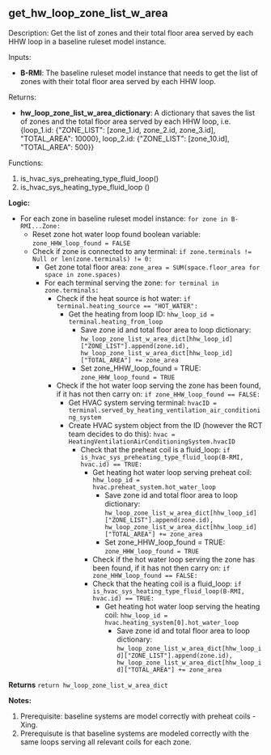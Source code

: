 
## get_hw_loop_zone_list_w_area

Description: Get the list of zones and their total floor area served by each HHW loop in a baseline ruleset model instance.  

Inputs:  
- **B-RMI**: The baseline ruleset model instance that needs to get the list of zones with their total floor area served by each HHW loop.

Returns: 
- **hw_loop_zone_list_w_area_dictionary**: A dictionary that saves the list of zones and the total floor area served by each HHW loop, i.e. {loop_1.id: {"ZONE_LIST": [zone_1.id, zone_2.id, zone_3.id], "TOTAL_AREA": 10000}, loop_2.id: {"ZONE_LIST": [zone_10.id], "TOTAL_AREA": 500}}

Functions:  
1. is_hvac_sys_preheating_type_fluid_loop() 
2. is_hvac_sys_heating_type_fluid_loop ()


**Logic:**   

- For each zone in baseline ruleset model instance: `for zone in B-RMI...Zone:`
  - Reset zone hot water loop found boolean variable: `zone_HHW_loop_found = FALSE`  
  - Check if zone is connected to any terminal: `if zone.terminals != Null or len(zone.terminals) != 0:`
    - Get zone total floor area: `zone_area = SUM(space.floor_area for space in zone.spaces)`
    - For each terminal serving the zone: `for terminal in zone.terminals:`
      - Check if the heat source is hot water: `if terminal.heating_source == "HOT_WATER":`  
        - Get the heating from loop ID: `hhw_loop_id = terminal.heating_from_loop`
          - Save zone id and total floor area to loop dictionary: `hw_loop_zone_list_w_area_dict[hhw_loop_id]["ZONE_LIST"].append(zone.id), hw_loop_zone_list_w_area_dict[hhw_loop_id]["TOTAL_AREA"] += zone_area`
          - Set zone_HHW_loop_found = TRUE: `zone_HHW_loop_found = TRUE`  
      - Check if the hot water loop serving the zone has been found, if it has not then carry on: `if zone_HHW_loop_found == FALSE:`
        - Get HVAC system serving terminal: `hvacID = terminal.served_by_heating_ventilation_air_conditioning_system`
        - Create HVAC system object from the ID (however the RCT team decides to do this): `hvac = HeatingVentilationAirConditioningSystem.hvacID`
          - Check that the preheat coil is a fluid_loop: `if is_hvac_sys_preheating_type_fluid_loop(B-RMI, hvac.id) == TRUE:`   
            - Get heating hot water loop serving preheat coil: `hhw_loop_id = hvac.preheat_system.hot_water_loop`
              - Save zone id and total floor area to loop dictionary: `hw_loop_zone_list_w_area_dict[hhw_loop_id]["ZONE_LIST"].append(zone.id), hw_loop_zone_list_w_area_dict[hhw_loop_id]["TOTAL_AREA"] += zone_area`
              - Set zone_HHW_loop_found = TRUE: `zone_HHW_loop_found = TRUE`  
            - Check if the hot water loop serving the zone has been found, if it has not then carry on: `if zone_HHW_loop_found == FALSE:`
            - Check that the heating coil is a fluid_loop: `if is_hvac_sys_heating_type_fluid_loop(B-RMI, hvac.id) == TRUE:`   
               - Get heating hot water loop serving the heating coil: `hhw_loop_id = hvac.heating_system[0].hot_water_loop`
                 - Save zone id and total floor area to loop dictionary: `hw_loop_zone_list_w_area_dict[hhw_loop_id]["ZONE_LIST"].append(zone.id), hw_loop_zone_list_w_area_dict[hhw_loop_id]["TOTAL_AREA"] += zone_area`

**Returns** `return hw_loop_zone_list_w_area_dict`  

**Notes:**

1. Prerequisite: baseline systems are model correctly with preheat coils - Xing.
2. Prerequisute is that baseline systems are modeled correctly with the same loops serving all relevant coils for each zone. 
